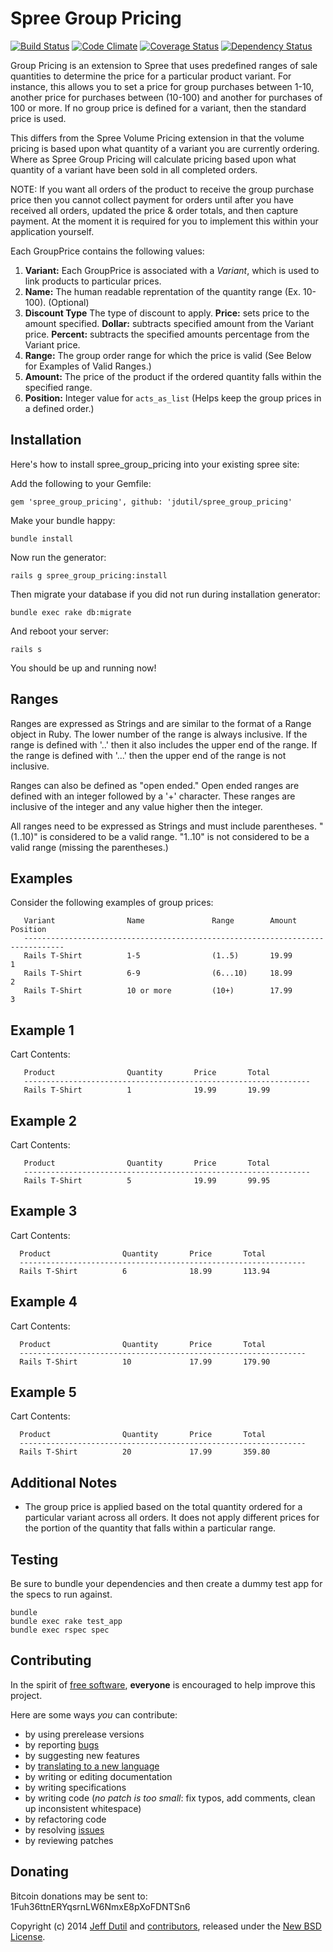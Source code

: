 Spree Group Pricing
===================

[![Build Status](https://secure.travis-ci.org/jdutil/spree_group_pricing.png)](http://travis-ci.org/jdutil/spree_group_pricing)
[![Code Climate](https://codeclimate.com/github/jdutil/spree_group_pricing.png)](https://codeclimate.com/github/jdutil/spree_group_pricing)
[![Coverage Status](https://coveralls.io/repos/jdutil/spree_group_pricing/badge.png?branch=master)](https://coveralls.io/r/jdutil/spree_group_pricing)
[![Dependency Status](https://gemnasium.com/jdutil/spree_group_pricing.png?travis)](https://gemnasium.com/jdutil/spree_group_pricing)

Group Pricing is an extension to Spree that uses predefined ranges of sale quantities to determine the price for a particular product variant.  For instance, this allows you to set a price for group purchases between 1-10, another price for purchases between (10-100) and another for purchases of 100 or more.  If no group price is defined for a variant, then the standard price is used.

This differs from the Spree Volume Pricing extension in that the volume pricing is based upon what quantity of a variant you are currently ordering.  Where as Spree Group Pricing will calculate pricing based upon what quantity of a variant have been sold in all completed orders.

NOTE: If you want all orders of the product to receive the group purchase price then you cannot collect payment for orders until after you have received all orders, updated the price & order totals, and then capture payment.  At the moment it is required for you to implement this within your application yourself.

Each GroupPrice contains the following values:

1. **Variant:** Each GroupPrice is associated with a _Variant_, which is used to link products to particular prices.
1. **Name:** The human readable reprentation of the quantity range (Ex. 10-100).  (Optional)
1. **Discount Type** The type of discount to apply.  **Price:** sets price to the amount specified. **Dollar:** subtracts specified amount from the Variant price.  **Percent:** subtracts the specified amounts percentage from the Variant price.
1. **Range:** The group order range for which the price is valid (See Below for Examples of Valid Ranges.)
1. **Amount:** The price of the product if the ordered quantity falls within the specified range.
1. **Position:** Integer value for `acts_as_list` (Helps keep the group prices in a defined order.)

Installation
------------

Here's how to install spree_group_pricing into your existing spree site:

Add the following to your Gemfile:

    gem 'spree_group_pricing', github: 'jdutil/spree_group_pricing'

Make your bundle happy:

    bundle install

Now run the generator:

    rails g spree_group_pricing:install

Then migrate your database if you did not run during installation generator:

    bundle exec rake db:migrate

And reboot your server:

    rails s

You should be up and running now!

Ranges
------

Ranges are expressed as Strings and are similar to the format of a Range object in Ruby.  The lower number of the range is always inclusive.  If the range is defined with '..' then it also includes the upper end of the range.  If the range is defined with '...' then the upper end of the range is not inclusive.

Ranges can also be defined as "open ended."  Open ended ranges are defined with an integer followed by a '+' character.  These ranges are inclusive of the integer and any value higher then the integer.

All ranges need to be expressed as Strings and must include parentheses.  "(1..10)" is considered to be a valid range. "1..10" is not considered to be a valid range (missing the parentheses.)

Examples
--------

Consider the following examples of group prices:

       Variant                Name               Range        Amount         Position
       -------------------------------------------------------------------------------
       Rails T-Shirt          1-5                (1..5)       19.99          1
       Rails T-Shirt          6-9                (6...10)     18.99          2
       Rails T-Shirt          10 or more         (10+)        17.99          3

## Example 1

Cart Contents:

       Product                Quantity       Price       Total
       ----------------------------------------------------------------
       Rails T-Shirt          1              19.99       19.99

## Example 2

Cart Contents:

       Product                Quantity       Price       Total
       ----------------------------------------------------------------
       Rails T-Shirt          5              19.99       99.95

## Example 3

Cart Contents:

      Product                Quantity       Price       Total
      ----------------------------------------------------------------
      Rails T-Shirt          6              18.99       113.94

## Example 4

Cart Contents:

      Product                Quantity       Price       Total
      ----------------------------------------------------------------
      Rails T-Shirt          10             17.99       179.90

## Example 5

Cart Contents:

      Product                Quantity       Price       Total
      ----------------------------------------------------------------
      Rails T-Shirt          20             17.99       359.80


Additional Notes
----------------

* The group price is applied based on the total quantity ordered for a particular variant across all orders.  It does not apply different prices for the portion of the quantity that falls within a particular range.

Testing
-------

Be sure to bundle your dependencies and then create a dummy test app for the specs to run against.

```shell
bundle
bundle exec rake test_app
bundle exec rspec spec
```

Contributing
------------

In the spirit of [free software][1], **everyone** is encouraged to help improve this project.

Here are some ways *you* can contribute:

* by using prerelease versions
* by reporting [bugs][2]
* by suggesting new features
* by [translating to a new language][3]
* by writing or editing documentation
* by writing specifications
* by writing code (*no patch is too small*: fix typos, add comments, clean up inconsistent whitespace)
* by refactoring code
* by resolving [issues][2]
* by reviewing patches

Donating
--------

Bitcoin donations may be sent to: 1Fuh36ttnERYqsrnLW6NmxE8pXoFDNTSn6

Copyright (c) 2014 [Jeff Dutil][4] and [contributors][5], released under the [New BSD License][6].

[1]: http://www.fsf.org/licensing/essays/free-sw.html
[2]: https://github.com/jdutil/spree_group_pricing/issue
[3]: https://github.com/jdutil/spree_group_pricing/tree/master/config/locale
[4]: https://github.com/jdutil
[5]: https://github.com/jdutil/spree_group_pricing/graphs/contributors
[6]: https://github.com/jdutil/spree_group_pricing/blob/master/LICENSE.md
